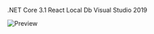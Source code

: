 .NET Core 3.1
React
Local Db
Visual Studio 2019

![Preview](https://i.postimg.cc/15MPxXFw/ezgif-5-72acdf894905.gif)
